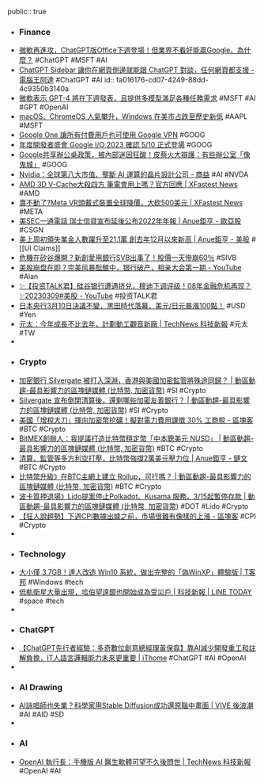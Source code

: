 public:: true

- ### Finance
- [微軟再進攻，ChatGPT版Office下週登場！但業界不看好能贏Google，為什麼？](https://www.bnext.com.tw/article/74393/chatgpt-office-ofclyrelease) #ChatGPT #MSFT #AI
- [ChatGPT Sidebar 讓你在網頁側邊就能跟 ChatGPT 對談，任何網頁都支援 - 電腦王阿達](https://www.kocpc.com.tw/archives/483538) #ChatGPT #AI
  id:: fa016176-cd07-4249-88dd-4c9350b3140a
- [微軟表示 GPT-4 將在下週發表，且提供多模型滿足各種任務需求](https://www.businessyee.com/article/1254-GPT-4) #MSFT #AI #GPT #OpenAI
- [macOS、ChromeOS 人氣攀升，Windows 在美市占跌至歷史新低](https://technews.tw/2023/03/09/windows-rapidly-losing-market-share-in-the-us/) #AAPL #MSFT
- [Google One 讓所有付費用戶也可使用 Google VPN](https://www.newmobilelife.com/2023/03/09/google-one-vpn-for-all-user/) #GOOG
- [年度開發者盛會 Google I/O 2023 確認 5/10 正式登場](https://www.kocpc.com.tw/archives/483177) #GOOG
- [Google共享辦公桌政策，被內部迷因狂酸！皮蔡火大辯護：有些辦公室「像鬼城」](https://www.bnext.com.tw/article/74363/google-desksharing-sundarpichai) #GOOG
- [Nvidia：全球第八大市值、壟斷 AI 運算的晶片設計公司 - 商益](https://www.businessyee.com/article/1240-Nvidia-AI) #AI #NVDA
- [AMD 3D V-Cache大殺四方 筆電會用上嗎？官方回應 | XFastest News](https://news.xfastest.com/amd/125093/amd-3d-v-cache/) #AMD
- [賣不動了?Meta VR頭戴式裝置全球降價，大砍500美元 | XFastest News](https://news.xfastest.com/meta/125074/meta-vr/) #META
- [美SEC一通電話 瑞士信貸宣布延後公布2022年年報 | Anue鉅亨 - 歐亞股](https://news.cnyes.com/news/id/5110591) #CSGN
- [美上周初領失業金人數躍升至21.1萬 創去年12月以來新高 | Anue鉅亨 - 美股](https://news.cnyes.com/news/id/5110372) #[[UI Claims]]
- [危機在矽谷爆開？新創愛用銀行SVB出事了！股價一天慘崩60％](https://tw.stock.yahoo.com/news/危機在矽谷爆開-新創愛用銀行svb出事了-股價-天慘崩60-025744336.html) #SIVB
- [美股崩盘在即？完美风暴酝酿中，银行破产，相亲大会第一期 - YouTube](https://www.youtube.com/watch?v=IcqnU__dYvw) #Alan
- [✨【投资TALK君】硅谷银行遭遇挤兑，穆迪下调评级！08年金融危机再现？✨20230309#美股 - YouTube](https://www.youtube.com/watch?v=OGGZAgRFTt8) #投资TALK君
- [日本央行3月10日決議不變，黑田時代落幕，美元/日元暴漲100點！](https://www.dailyfxasia.com/cn/cmarkets/20230310-23312.html) #USD #Yen
- [元太：今年成長不比去年，計劃動工觀音新廠 | TechNews 科技新報](https://technews.tw/2023/03/09/e-ink-holdings-2022-q4-earnings/) #元太 #TW
-
- ### Crypto
- [加密銀行 Silvergate 被打入深淵，香港與美國加密監管將殊途同歸？ | 動區動趨-最具影響力的區塊鏈媒體 (比特幣, 加密貨幣)](https://www.blocktempo.com/is-hong-kong-and-the-usa-virtual-asset-supervision-of-the-same-way/) #SI #Crypto
- [Silvergate 宣布倒閉清算後，還剩哪些加密友善銀行？ | 動區動趨-最具影響力的區塊鏈媒體 (比特幣, 加密貨幣)](https://www.blocktempo.com/how-many-crypto-friendly-bank-left-after-the-fall-of-silvergate/) #SI #Crypto
- [美國「增稅大刀」揮向加密幣挖礦！擬對電力費用課徵 30% 工商稅 - 區塊客](https://blockcast.it/2023/03/10/u-s-treasury-department-proposes-30-excise-tax-on-the-cost-of-powering-crypto-mining-facilities/) #BTC #Crypto
- [BitMEX創辦人：我提議打造比特幣穩定幣「中本聰美元 NUSD」 | 動區動趨-最具影響力的區塊鏈媒體 (比特幣, 加密貨幣)](https://www.blocktempo.com/arthur-hayes-creates-bitcoin-based-stablecoin-nusd/) #BTC #Crypto
- [清算、監管等多方利空打壓，比特幣強撐2萬美元壓力位 | Anue鉅亨 - 鏈文](https://m.cnyes.com/news/id/5111405) #BTC #Crypto
- [比特幣升級》在BTC主網上建立 Rollup，可行嗎？ | 動區動趨-最具影響力的區塊鏈媒體 (比特幣, 加密貨幣)](https://www.blocktempo.com/building-a-rollup-based-on-the-bitcoin-network/) #BTC #Crypto
- [波卡質押退場》Lido提案停止Polkadot、Kusama 服務，3/15起暫停存款 | 動區動趨-最具影響力的區塊鏈媒體 (比特幣, 加密貨幣)](https://www.blocktempo.com/lido-finance-polkadot-kusama-mixbytes/) #DOT #Lido #Crypto
- [【狂人說趨勢】下週CPI數據出爐之前，市場很難有像樣的上漲 - 區塊客](https://blockcast.it/2023/03/09/madman-column-2023-mar-9/) #CPI #Crypto
-
- ### Technology
- [大小僅 3.7GB！達人改造 Win10 系統，做出完整的「偽WinXP」體驗版 | T客邦](https://www.techbang.com/posts/104502-with-a-size-of-37gb-the-talent-transforms-the-microsoft) #Windows #tech
- [低軌衛星大量出現，哈伯望遠鏡也開始成為受災戶 | 科技新報 | LINE TODAY](https://today.line.me/tw/v2/article/7N0eXrJ) #space #tech
-
- ### ChatGPT
- [【ChatGPT先行者經驗：多奇數位創意總經理黃保翕】靠AI減少開發重工和註解負擔，IT人語言邏輯能力未來更重要 | iThome](https://www.ithome.com.tw/news/155842) #ChatGPT #AI #OpenAI
-
- ### AI Drawing
- [AI詠唱師也失業？科學家用Stable Diffusion成功還原腦中畫面 | VIVE 後浪潮](https://www.vivepostwave.com/9462/brain-to-image/) #AI #AID #SD
-
- ### AI
- [OpenAI 執行長：手機版 AI 醫生軟體可望不久後問世 | TechNews 科技新報](https://technews.tw/2023/03/10/openai-to-enable-more-customizations-for-enterprise-and-individual-users/) #OpenAI #AI